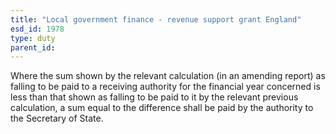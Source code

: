 ```yaml
---
title: "Local government finance - revenue support grant England"
esd_id: 1978
type: duty
parent_id:  
---
```


Where the sum shown by the relevant calculation (in an amending report) as falling to be paid to a receiving authority for the financial year concerned is less than that shown as falling to be paid to it by the relevant previous calculation, a sum equal to the difference shall be paid by the authority to the Secretary of State.

